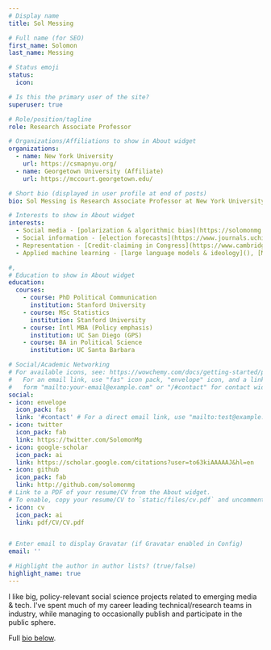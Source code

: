 ```yaml
---
# Display name
title: Sol Messing

# Full name (for SEO)
first_name: Solomon
last_name: Messing

# Status emoji
status:
  icon: 

# Is this the primary user of the site?
superuser: true

# Role/position/tagline
role: Research Associate Professor

# Organizations/Affiliations to show in About widget
organizations:
  - name: New York University
    url: https://csmapnyu.org/
  - name: Georgetown University (Affiliate)
    url: https://mccourt.georgetown.edu/

# Short bio (displayed in user profile at end of posts)
bio: Sol Messing is Research Associate Professor at New York University

# Interests to show in About widget
interests:
  - Social media - [polarization & algorithmic bias](https://solomonmg.github.io/pdf/Science-2015-Bakshy-1130-2.pdf), [advertising & turnout](https://www.nature.com/articles/s41562-022-01487-4), [social news & civic engagement](https://www.dropbox.com/s/nu39148ukbab34r/CH7brief.pdf?raw=true). 
  - Social information - [election forecasts](https://www.journals.uchicago.edu/doi/abs/10.1086/708682), [social cues & media selectivity](https://journals.sagepub.com/doi/10.1177/0093650212466406), [image & stereotypes](https://pubmed.ncbi.nlm.nih.gov/27257306/)
  - Representation - [Credit-claiming in Congress](https://www.cambridge.org/core/journals/american-political-science-review/article/abs/how-words-and-money-cultivate-a-personal-vote-the-effect-of-legislator-credit-claiming-on-constituent-credit-allocation/7538BBE494CE31274DAE7F9F2E220F04) & [how new tech shapes discourse](https://www.pewresearch.org/politics/2017/02/23/partisan-conflict-and-congressional-outreach/)
  - Applied machine learning - [large language models & ideology](), [ML & experiments](https://www.cambridge.org/core/journals/political-analysis/article/abs/estimating-heterogeneous-treatment-effects-and-the-effects-of-heterogeneous-treatments-with-ensemble-methods/C7E3EA00D0AD83429CBE73F4F0C6652C) 

#, 
# Education to show in About widget
education:
  courses:
    - course: PhD Political Communication
      institution: Stanford University
    - course: MSc Statistics
      institution: Stanford University
    - course: Intl MBA (Policy emphasis)
      institution: UC San Diego (GPS)
    - course: BA in Political Science
      institution: UC Santa Barbara

# Social/Academic Networking
# For available icons, see: https://wowchemy.com/docs/getting-started/page-builder/#icons
#   For an email link, use "fas" icon pack, "envelope" icon, and a link in the
#   form "mailto:your-email@example.com" or "/#contact" for contact widget.
social:
- icon: envelope
  icon_pack: fas
  link: '#contact' # For a direct email link, use "mailto:test@example.org".
- icon: twitter
  icon_pack: fab
  link: https://twitter.com/SolomonMg
- icon: google-scholar
  icon_pack: ai
  link: https://scholar.google.com/citations?user=to63kiAAAAAJ&hl=en
- icon: github
  icon_pack: fab
  link: http://github.com/solomonmg
# Link to a PDF of your resume/CV from the About widget.
# To enable, copy your resume/CV to `static/files/cv.pdf` and uncomment the lines below.
- icon: cv
  icon_pack: ai
  link: pdf/CV/CV.pdf


# Enter email to display Gravatar (if Gravatar enabled in Config)
email: ''

# Highlight the author in author lists? (true/false)
highlight_name: true
---
```


I like big, policy-relevant social science projects related to emerging media & tech. I've spent much of my career leading technical/research teams in industry, while managing to occasionally publish and participate in the public sphere. 

Full [bio below](#mybio). 